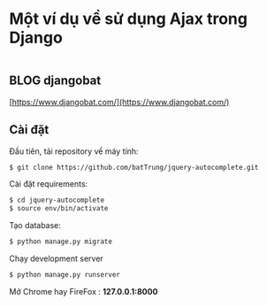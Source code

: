# Một ví dụ về sử dụng Ajax trong Django

<a target="_blank" href=""><img src="https://www.djangobat.com/media/posts/2019/05/24/auto.jpg" alt="" /></a>


## BLOG djangobat

[https://www.djangobat.com/](https://www.djangobat.com/)

## Cài đặt

Đầu tiên, tải repository về máy tính:

```bash
$ git clone https://github.com/batTrung/jquery-autocomplete.git
```

Cài đặt requirements:

```bash
$ cd jquery-autocomplete
$ source env/bin/activate
```

Tạo database:

```bash
$ python manage.py migrate
```
Chạy development server

```bash
$ python manage.py runserver
```

Mở Chrome hay FireFox : **127.0.0.1:8000**





